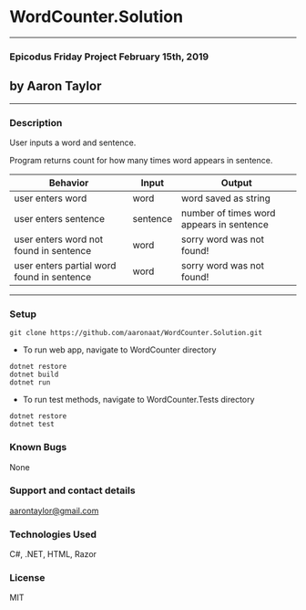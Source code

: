 # WordCounter.Solution
---
### Epicodus Friday Project February 15th, 2019
## by Aaron Taylor
---
### Description
User inputs a word and sentence.

Program returns count for how many times word appears in sentence.

Behavior | Input | Output
--- | --- | ---
user enters word | word | word saved as string
user enters sentence | sentence | number of times word appears in sentence
user enters word not found in sentence | word | sorry word was not found!
user enters partial word found in sentence | word | sorry word was not found!
---
### Setup
```
git clone https://github.com/aaronaat/WordCounter.Solution.git
```
* To run web app, navigate to WordCounter directory
```
dotnet restore
dotnet build
dotnet run
```

* To run test methods, navigate to WordCounter.Tests directory
```
dotnet restore
dotnet test
```
### Known Bugs
None

### Support and contact details
aarontaylor@gmail.com

### Technologies Used
C#, .NET, HTML, Razor

### License
MIT
